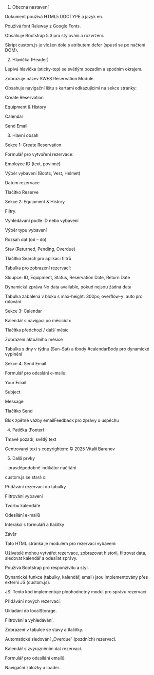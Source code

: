 1. Obecná nastavení

Dokument používá HTML5 DOCTYPE a jazyk en.

Používá font Raleway z Google Fonts.

Obsahuje Bootstrap 5.3 pro stylování a rozvržení.

Skript custom.js je vložen dole s atributem defer (spustí se po načtení DOM).

2. Hlavička (Header)

Lepivá hlavička (sticky-top) se světlým pozadím a spodním okrajem.

Zobrazuje název SWES Reservation Module.

Obsahuje navigační lištu s kartami odkazujícími na sekce stránky:

Create Reservation

Equipment & History

Calendar

Send Email

3. Hlavní obsah

Sekce 1: Create Reservation

Formulář pro vytvoření rezervace:

Employee ID (text, povinné)

Výběr vybavení (Boots, Vest, Helmet)

Datum rezervace

Tlačítko Reserve

Sekce 2: Equipment & History

Filtry:

Vyhledávání podle ID nebo vybavení

Výběr typu vybavení

Rozsah dat (od – do)

Stav (Returned, Pending, Overdue)

Tlačítko Search pro aplikaci filtrů

Tabulka pro zobrazení rezervací:

Sloupce: ID, Equipment, Status, Reservation Date, Return Date

Dynamická zpráva No data available, pokud nejsou žádná data

Tabulka zabalená v bloku s max-height: 300px; overflow-y: auto pro rolování

Sekce 3: Calendar

Kalendář s navigací po měsících:

Tlačítka předchozí / další měsíc

Zobrazení aktuálního měsíce

Tabulka s dny v týdnu (Sun–Sat) a tbody #calendarBody pro dynamické vyplnění

Sekce 4: Send Email

Formulář pro odeslání e-mailu:

Your Email

Subject

Message

Tlačítko Send

Blok zpětné vazby emailFeedback pro zprávy o úspěchu

4. Patička (Footer)

Tmavé pozadí, světlý text

Centrovaný text s copyrightem: © 2025 Vitalii Baranov

5. Další prvky

<div id="loader" class="loader"></div> – pravděpodobně indikátor načítání

custom.js se stará o:

Přidávání rezervací do tabulky

Filtrování vybavení

Tvorbu kalendáře

Odesílání e-mailů

Interakci s formuláři a tlačítky

Závěr

Tato HTML stránka je modulem pro rezervaci vybavení:

Uživatelé mohou vytvářet rezervace, zobrazovat historii, filtrovat data, sledovat kalendář a odesílat zprávy.

Používá Bootstrap pro responzivitu a styl.

Dynamické funkce (tabulky, kalendář, email) jsou implementovány přes externí JS (custom.js).

JS:
Tento kód implementuje plnohodnotný modul pro správu rezervací:

Přidávání nových rezervací.

Ukládání do localStorage.

Filtrování a vyhledávání.

Zobrazení v tabulce se stavy a tlačítky.

Automatické sledování „Overdue“ (pozdních) rezervací.

Kalendář s zvýrazněním dat rezervací.

Formulář pro odesílání emailů.

Navigační záložky a loader.
